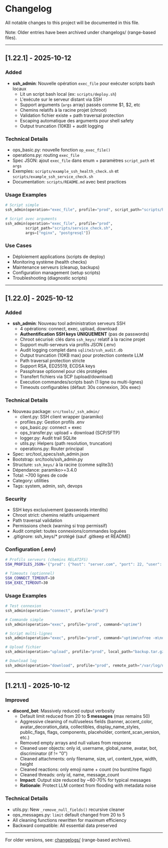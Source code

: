 # Changelog

All notable changes to this project will be documented in this file.

Note: Older entries have been archived under changelogs/ (range-based files).

---

## [1.22.1] - 2025-10-12

### Added
- **ssh_admin**: Nouvelle opération `exec_file` pour exécuter scripts bash locaux
  - Lit un script bash local (ex: `scripts/deploy.sh`)
  - L'exécute sur le serveur distant via SSH
  - Support arguments (`args` array) passés comme $1, $2, etc
  - Chemins relatifs à la racine projet (chroot)
  - Validation fichier existe + path traversal protection
  - Escaping automatique des arguments pour shell safety
  - Output truncation (10KB) + audit logging

### Technical Details
- ops_basic.py: nouvelle fonction `op_exec_file()`
- operations.py: routing `exec_file`
- Spec JSON: ajout `exec_file` dans enum + paramètres `script_path` et `args`
- Exemples: `scripts/example_ssh_health_check.sh` et `scripts/example_ssh_service_check.sh`
- Documentation: `scripts/README.md` avec best practices

### Usage Examples
```python
# Script simple
ssh_admin(operation="exec_file", profile="prod", script_path="scripts/health_check.sh")

# Script avec arguments
ssh_admin(operation="exec_file", profile="prod", 
         script_path="scripts/service_check.sh", 
         args=["nginx", "postgresql"])
```

### Use Cases
- Déploiement applications (scripts de deploy)
- Monitoring système (health checks)
- Maintenance serveurs (cleanup, backups)
- Configuration management (setup scripts)
- Troubleshooting (diagnostic scripts)

---

## [1.22.0] - 2025-10-12

### Added
- **ssh_admin**: Nouveau tool administration serveurs SSH
  - 4 opérations: connect, exec, upload, download
  - **Authentification SSH keys UNIQUEMENT** (pas de passwords)
  - Chroot sécurisé: clés dans `ssh_keys/` relatif à la racine projet
  - Support multi-serveurs via profils JSON (.env)
  - Audit logging complet dans `sqlite3/ssh_audit.db`
  - Output truncation (10KB max) pour protection contexte LLM
  - Path traversal protection stricte
  - Support RSA, ED25519, ECDSA keys
  - Passphrase optionnel pour clés protégées
  - Transfert fichiers via SCP (upload/download)
  - Execution commandes/scripts bash (1 ligne ou multi-lignes)
  - Timeouts configurables (défaut: 30s connexion, 30s exec)

### Technical Details
- Nouveau package: `src/tools/_ssh_admin/`
  - client.py: SSH client wrapper (paramiko)
  - profiles.py: Gestion profils .env
  - ops_basic.py: connect + exec
  - ops_transfer.py: upload + download (SCP/SFTP)
  - logger.py: Audit trail SQLite
  - utils.py: Helpers (path resolution, truncation)
  - operations.py: Router principal
- Spec: src/tool_specs/ssh_admin.json
- Bootstrap: src/tools/ssh_admin.py
- Structure: `ssh_keys/` à la racine (comme sqlite3/)
- Dépendance: paramiko>=3.4.0
- Total: ~700 lignes de code
- Category: utilities
- Tags: system, admin, ssh, devops

### Security
- SSH keys exclusivement (passwords interdits)
- Chroot strict: chemins relatifs uniquement
- Path traversal validation
- Permissions check (warning si trop permissif)
- Audit complet: toutes connexions/commandes loguées
- .gitignore: ssh_keys/* protégé (sauf .gitkeep et README)

### Configuration (.env)
```bash
# Profils serveurs (chemins RELATIFS)
SSH_PROFILES_JSON='{"prod": {"host": "server.com", "port": 22, "user": "admin", "key_path": "ssh_keys/id_rsa_prod"}}'

# Timeouts (optionnel)
SSH_CONNECT_TIMEOUT=10
SSH_EXEC_TIMEOUT=30
```

### Usage Examples
```python
# Test connexion
ssh_admin(operation="connect", profile="prod")

# Commande simple
ssh_admin(operation="exec", profile="prod", command="uptime")

# Script multi-lignes
ssh_admin(operation="exec", profile="prod", command="uptime\nfree -m\ndf -h")

# Upload fichier
ssh_admin(operation="upload", profile="prod", local_path="backup.tar.gz", remote_path="/tmp/backup.tar.gz")

# Download log
ssh_admin(operation="download", profile="prod", remote_path="/var/log/nginx/error.log", local_path="logs/nginx.log")
```

---

## [1.21.1] - 2025-10-12

### Improved
- **discord_bot**: Massively reduced output verbosity
  - Default limit reduced from 20 to **5 messages** (max remains 50)
  - Aggressive cleaning of null/useless fields (banner, accent_color, avatar_decoration_data, collectibles, display_name_styles, public_flags, flags, components, placeholder, content_scan_version, etc.)
  - Removed empty arrays and null values from response
  - Cleaned user objects: only id, username, global_name, avatar, bot, discriminator (if != "0")
  - Cleaned attachments: only filename, size, url, content_type, width, height
  - Cleaned reactions: only emoji name + count (no burst/me flags)
  - Cleaned threads: only id, name, message_count
  - **Impact**: Output size reduced by ~60-70% for typical messages
  - **Rationale**: Protect LLM context from flooding with metadata noise

### Technical Details
- utils.py: New `_remove_null_fields()` recursive cleaner
- ops_messages.py: `limit` default changed from 20 to 5
- All cleaning functions rewritten for maximum efficiency
- Backward compatible: All essential data preserved

---

For older versions, see: [changelogs/](changelogs/) (range-based archives).
